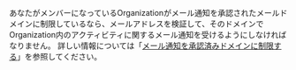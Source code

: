 あなたがメンバーになっているOrganizationがメール通知を承認されたメールドメインに制限しているなら、メールアドレスを検証して、そのドメインでOrganization内のアクティビティに関するメール通知を受けるようにしなければなりません。 詳しい情報については「[メール通知を承認済みドメインに制限する](/articles/restricting-email-notifications-to-an-approved-domain)」を参照してください。

